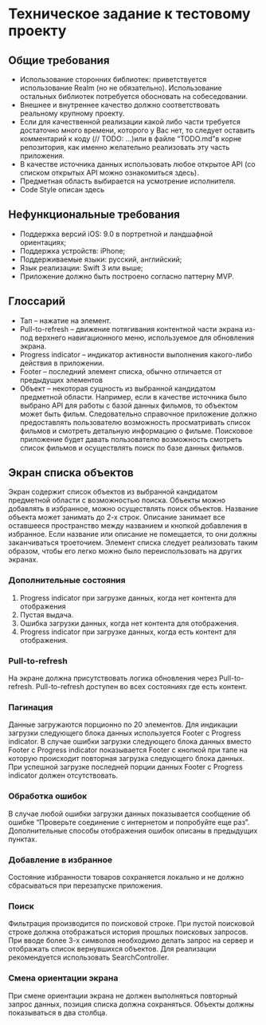 # Техническое задание к тестовому проекту
 
## Общие требования
* Использование сторонних библиотек: приветствуется использование Realm (но не обязательно). Использование остальных библиотек потребуется обосновать на собеседовании.
* Внешнее и внутреннее качество должно соответствовать реальному крупному
проекту.
* Если для качественной реализации какой либо части требуется достаточно много
времени, которого у Вас нет, то следует оставить комментарий к коду (​// TODO: ...)​или в файле “​TODO.md”​в корне репозитория, как именно желательно реализовать эту часть приложения.
* В качестве источника данных использовать любое открытое API (со списком открытых API можно ознакомиться з​десь)​.
* Предметная область выбирается на усмотрение исполнителя.
* Code Style описан з​десь

## Нефункциональные требования
* Поддержка версий iOS: 9.0 в портретной и ландшафной ориентациях;
* Поддержка устройств: iPhone;
* Поддерживаемые языки: русский, английский;
* Язык реализации: Swift 3 или выше;
* Приложение должно быть построено согласно паттерну MVP.

## Глоссарий
* Тап – нажатие на элемент.
* Pull-to-refresh – движение потягивания контентной части экрана из-под верхнего
навигационного меню, используемое для обновления экрана.
* Progress indicator – индикатор активности выполнения какого-либо действия в
приложении.
* Footer – последний элемент списка, обычно отличается от предыдущих элементов
* Объект – некоторая сущность из выбранной кандидатом предметной области.
Например, если в качестве источника было выбрано API для работы с базой данных фильмов, то объектом может быть фильм. Следовательно справочное приложение должно предоставлять пользователю возможность просматривать список фильмов и смотреть детальную информацию о фильме. Поисковое приложение будет давать пользователю возможность смотреть список фильмов и осуществлять поиск по базе данных фильмов.

## Экран списка объектов
Экран содержит список объектов из выбранной кандидатом предметной области с возможностью поиска.
Объекты можно добавлять в избранное, можно осуществлять поиск объектов. Название объекта может занимать до 2-х строк. Описание занимает все оставшееся пространство между названием и кнопкой добавления в избранное. Если название или описание не помещается, то они должны заканчиваться троеточием.
Элемент списка следует реализовать таким образом, чтобы его легко можно было переиспользовать на других экранах.

### Дополнительные состояния
1. Progress indicator при загрузке данных, когда нет контента для отображения
2. Пустая выдача.
3. Ошибка загрузки данных, когда нет контента для отображения.
4. Progress indicator при загрузке данных, когда есть контент для отображения.

### Pull-to-refresh
На экране должна присутствовать логика обновления через Pull-to-refresh. Pull-to-refresh доступен во всех состояниях где есть контент.

### Пагинация
Данные загружаются порционно по 20 элементов. Для индикации загрузки следующего блока данных используется Footer с Progress indicator. В случае ошибки загрузки следующего блока данных вместо Footer с Progress indicator показывается Footer с кнопкой при тапе на которую происходит повторная загрузка следующего блока данных. При успешной загрузке последней порции данных Footer с Progress indicator должен отсутствовать.

### Обработка ошибок
В случае любой ошибки загрузки данных показывается сообщение об ошибке “Проверьте соединение с интернетом и попробуйте еще раз”. Дополнительные способы отображения ошибок описаны в предыдущих пунктах.

### Добавление в избранное
Состояние избранности товаров сохраняется локально и не должно сбрасываться при перезапуске приложения.

### Поиск
Фильтрация производится по поисковой строке. При пустой поисковой строке должна отображаться история прошлых поисковых запросов. При вводе более 3-х символов необходимо делать запрос на сервер и отображать список вернувшихся объектов. Для реализации рекомендуется использовать SearchController.

### Смена ориентации экрана
При смене ориентации экрана не должен выполняться повторный запрос данных, позиция списка должна сохраняться. Объекты должны показываться в два столбца.